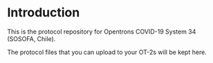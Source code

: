 # Introduction

This is the protocol repository for Opentrons COVID-19 System 34 (SOSOFA, Chile).

The protocol files that you can upload to your OT-2s will be kept here.

